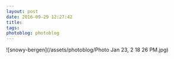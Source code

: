 ```yaml
---
layout: post
date: 2016-09-29 12:27:42
title: 
tags:
photoblog: photoblog
---
```

![snowy-bergen](/assets/photoblog/Photo Jan 23, 2 18 26 PM.jpg)